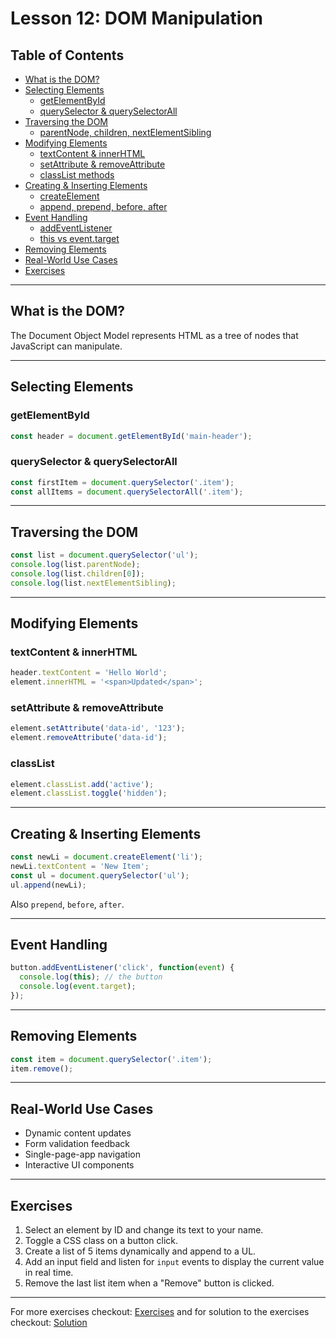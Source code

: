 # Lesson 12: DOM Manipulation

## Table of Contents

* [What is the DOM?](#what-is-the-dom)
* [Selecting Elements](#selecting-elements)
  * [getElementById](#getelementbyid)
  * [querySelector & querySelectorAll](#queryselector--queryselectorall)
* [Traversing the DOM](#traversing-the-dom)
  * [parentNode, children, nextElementSibling](#parentnode-children-nextelementsibling)
* [Modifying Elements](#modifying-elements)
  * [textContent & innerHTML](#textcontent--innerhtml)
  * [setAttribute & removeAttribute](#setattribute--removeattribute)
  * [classList methods](#classlist-methods)
* [Creating & Inserting Elements](#creating--inserting-elements)
  * [createElement](#createelement)
  * [append, prepend, before, after](#append-prepend-before-after)
* [Event Handling](#event-handling)
  * [addEventListener](#addeventlistener)
  * [this vs event.target](#this-vs-eventtarget)
* [Removing Elements](#removing-elements)
* [Real-World Use Cases](#real-world-use-cases)
* [Exercises](#exercises)

---

## What is the DOM?
The Document Object Model represents HTML as a tree of nodes that JavaScript can manipulate.

---

## Selecting Elements

### getElementById
```js
const header = document.getElementById('main-header');
````

### querySelector & querySelectorAll

```js
const firstItem = document.querySelector('.item');
const allItems = document.querySelectorAll('.item');
```

---

## Traversing the DOM

```js
const list = document.querySelector('ul');
console.log(list.parentNode);
console.log(list.children[0]);
console.log(list.nextElementSibling);
```

---

## Modifying Elements

### textContent & innerHTML

```js
header.textContent = 'Hello World';
element.innerHTML = '<span>Updated</span>';
```

### setAttribute & removeAttribute

```js
element.setAttribute('data-id', '123');
element.removeAttribute('data-id');
```

### classList

```js
element.classList.add('active');
element.classList.toggle('hidden');
```

---

## Creating & Inserting Elements

```js
const newLi = document.createElement('li');
newLi.textContent = 'New Item';
const ul = document.querySelector('ul');
ul.append(newLi);
```

Also `prepend`, `before`, `after`.

---

## Event Handling

```js
button.addEventListener('click', function(event) {
  console.log(this); // the button
  console.log(event.target);
});
```

---

## Removing Elements

```js
const item = document.querySelector('.item');
item.remove();
```

---

## Real-World Use Cases

* Dynamic content updates
* Form validation feedback
* Single-page-app navigation
* Interactive UI components

---

## Exercises

1. Select an element by ID and change its text to your name.
2. Toggle a CSS class on a button click.
3. Create a list of 5 items dynamically and append to a UL.
4. Add an input field and listen for `input` events to display the current value in real time.
5. Remove the last list item when a "Remove" button is clicked.

---

For more exercises checkout: [Exercises](./Exercises.txt) and for solution to the exercises checkout: [Solution](./solution.js)
